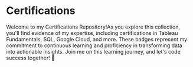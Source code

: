 # Certifications
 Welcome to my Certifications Repository!As you explore this collection, you'll find evidence of my expertise, including certifications in Tableau Fundamentals, SQL, Google Cloud, and more. These badges represent my commitment to continuous learning and proficiency in transforming data into actionable insights. Join me on this learning journey, and let's code success together! 🚀
